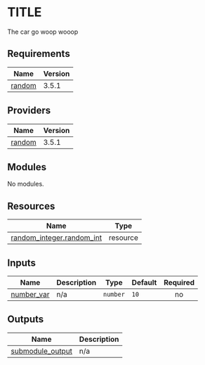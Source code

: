 # TITLE

The car go woop wooop

<!-- BEGIN_TF_DOCS -->
## Requirements

| Name | Version |
|------|---------|
| <a name="requirement_random"></a> [random](#requirement\_random) | 3.5.1 |

## Providers

| Name | Version |
|------|---------|
| <a name="provider_random"></a> [random](#provider\_random) | 3.5.1 |

## Modules

No modules.

## Resources

| Name | Type |
|------|------|
| [random_integer.random_int](https://registry.terraform.io/providers/hashicorp/random/3.5.1/docs/resources/integer) | resource |

## Inputs

| Name | Description | Type | Default | Required |
|------|-------------|------|---------|:--------:|
| <a name="input_number_var"></a> [number\_var](#input\_number\_var) | n/a | `number` | `10` | no |

## Outputs

| Name | Description |
|------|-------------|
| <a name="output_submodule_output"></a> [submodule\_output](#output\_submodule\_output) | n/a |
<!-- END_TF_DOCS -->